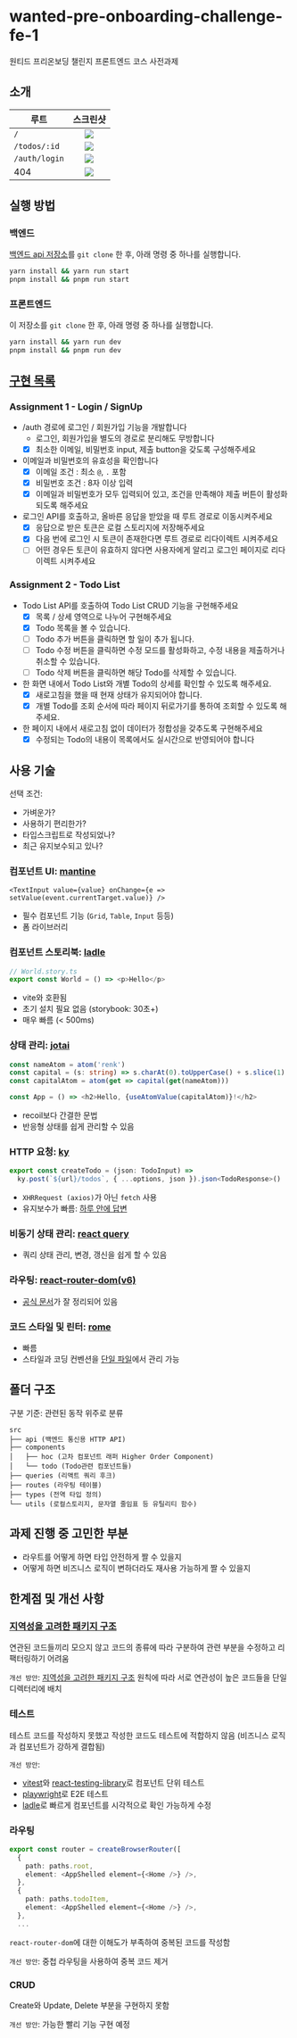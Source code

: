 # wanted-pre-onboarding-challenge-fe-1

원티드 프리온보딩 챌린지 프론트엔드 코스 사전과제

## 소개

| 루트          |           스크린샷           |
| ------------- | :--------------------------: |
| `/`           |    ![](docs/img/root.png)    |
| `/todos/:id`  |  ![](docs/img/todos-id.png)  |
| `/auth/login` | ![](docs/img/auth-login.png) |
| 404           |    ![](docs/img/404.png)     |

## 실행 방법

### 백엔드

[백엔드 api 저장소][백엔드]를 `git clone` 한 후, 아래 명령 중 하나를 실행합니다.

```sh
yarn install && yarn run start
pnpm install && pnpm run start
```

[백엔드]: https://github.com/zerohyunkim/wanted-pre-onboarding-challenge-fe-1-api

### 프론트엔드

이 저장소를 `git clone` 한 후, 아래 명령 중 하나를 실행합니다.

```sh
yarn install && yarn run dev
pnpm install && pnpm run dev
```

## [구현 목록][구현 목록]

[구현 목록]: https://github.com/zerohyunkim/wanted-pre-onboarding-challenge-fe-1-api/blob/master/README.md#1-2-클라이언트-구현-과제-안내

### Assignment 1 - Login / SignUp

- /auth 경로에 로그인 / 회원가입 기능을 개발합니다
  - 로그인, 회원가입을 별도의 경로로 분리해도 무방합니다
  - [x] 최소한 이메일, 비밀번호 input, 제출 button을 갖도록 구성해주세요
- 이메일과 비밀번호의 유효성을 확인합니다
  - [x] 이메일 조건 : 최소 `@`, `.` 포함
  - [x] 비밀번호 조건 : 8자 이상 입력
  - [x] 이메일과 비밀번호가 모두 입력되어 있고, 조건을 만족해야 제출 버튼이 활성화 되도록 해주세요
- 로그인 API를 호출하고, 올바른 응답을 받았을 때 루트 경로로 이동시켜주세요
  - [x] 응답으로 받은 토큰은 로컬 스토리지에 저장해주세요
  - [x] 다음 번에 로그인 시 토큰이 존재한다면 루트 경로로 리다이렉트 시켜주세요
  - [ ] 어떤 경우든 토큰이 유효하지 않다면 사용자에게 알리고 로그인 페이지로 리다이렉트 시켜주세요

### Assignment 2 - Todo List

- Todo List API를 호출하여 Todo List CRUD 기능을 구현해주세요
  - [x] 목록 / 상세 영역으로 나누어 구현해주세요
  - [x] Todo 목록을 볼 수 있습니다.
  - [ ] Todo 추가 버튼을 클릭하면 할 일이 추가 됩니다.
  - [ ] Todo 수정 버튼을 클릭하면 수정 모드를 활성화하고, 수정 내용을 제출하거나 취소할 수 있습니다.
  - [ ] Todo 삭제 버튼을 클릭하면 해당 Todo를 삭제할 수 있습니다.
- 한 화면 내에서 Todo List와 개별 Todo의 상세를 확인할 수 있도록 해주세요.
  - [x] 새로고침을 했을 때 현재 상태가 유지되어야 합니다.
  - [x] 개별 Todo를 조회 순서에 따라 페이지 뒤로가기를 통하여 조회할 수 있도록 해주세요.
- 한 페이지 내에서 새로고침 없이 데이터가 정합성을 갖추도록 구현해주세요
  - [x] 수정되는 Todo의 내용이 목록에서도 실시간으로 반영되어야 합니다

## 사용 기술

선택 조건:

- 가벼운가?
- 사용하기 편리한가?
- 타입스크립트로 작성되었나?
- 최근 유지보수되고 있나?

### 컴포넌트 UI: [mantine][mantine]

```tsx
<TextInput value={value} onChange={e => setValue(event.currentTarget.value)} />
```

- 필수 컴포넌트 기능 (`Grid`, `Table`, `Input` 등등)
- 폼 라이브러리

### 컴포넌트 스토리북: [ladle][ladle]

```ts
// World.story.ts
export const World = () => <p>Hello</p>
```

- vite와 호환됨
- 초기 설치 필요 없음 (storybook: 30초+)
- 매우 빠름 (< 500ms)

### 상태 관리: [jotai][jotai]

```ts
const nameAtom = atom('renk')
const capital = (s: string) => s.charAt(0).toUpperCase() + s.slice(1)
const capitalAtom = atom(get => capital(get(nameAtom)))

const App = () => <h2>Hello, {useAtomValue(capitalAtom)}!</h2>
```

- recoil보다 간결한 문법
- 반응형 상태를 쉽게 관리할 수 있음

### HTTP 요청: [ky][ky]

```ts
export const createTodo = (json: TodoInput) =>
  ky.post(`${url}/todos`, { ...options, json }).json<TodoResponse>()
```

- `XHRRequest (axios)`가 아닌 `fetch` 사용
- 유지보수가 빠름: [하루 안에 답변](https://github.com/sindresorhus/ky/issues/481#issue-1526642037)

### 비동기 상태 관리: [react query][react query]

- 쿼리 상태 관리, 변경, 갱신을 쉽게 할 수 있음

### 라우팅: [react-router-dom(v6)][react-router-dom(v6)]

- [공식 문서](https://reactrouter.com/en/main)가 잘 정리되어 있음

### 코드 스타일 및 린터: [rome][rome]

- 빠름
- 스타일과 코딩 컨벤션을 [단일 파일](rome.json)에서 관리 가능

[ky]: https://github.com/sindresorhus/ky
[jotai]: https://jotai.org
[react query]: https://tanstack.com/query/latest/docs/react/overview
[react-router-dom(v6)]: https://github.com/remix-run/react-router
[mantine]: https://mantine.dev
[ladle]: https://github.com/tajo/ladle
[rome]: https://rome.tools/

## 폴더 구조

구분 기준: 관련된 동작 위주로 분류

```
src
├── api (백엔드 통신용 HTTP API)
├── components
│   ├── hoc (고차 컴포넌트 래퍼 Higher Order Component)
│   └── todo (Todo관련 컴포넌트들)
├── queries (리액트 쿼리 후크)
├── routes (라우팅 테이블)
├── types (전역 타입 정의)
└── utils (로컬스토리지, 문자열 줄임표 등 유틸리티 함수)
```

## 과제 진행 중 고민한 부분

- 라우트를 어떻게 하면 타입 안전하게 짤 수 있을지
- 어떻게 하면 비즈니스 로직이 변하더라도 재사용 가능하게 짤 수 있을지

## 한계점 및 개선 사항

### [지역성을 고려한 패키지 구조][지역성을 고려한 패키지 구조]

연관된 코드들끼리 모으지 않고 코드의 종류에 따라 구분하여 관련 부분을 수정하고 리팩터링하기 어려움

`개선 방안`: [지역성을 고려한 패키지 구조][지역성을 고려한 패키지 구조] 원칙에 따라 서로 연관성이 높은 코드들을 단일 디렉터리에 배치

[지역성을 고려한 패키지 구조]: https://ahnheejong.name/articles/package-structure-with-the-principal-of-locality-in-mind/

### 테스트

테스트 코드를 작성하지 못했고 작성한 코드도 테스트에 적합하지 않음 (비즈니스 로직과 컴포넌트가 강하게 결합됨)

`개선 방안`:

- [vitest][vitest]와 [react-testing-library]로 컴포넌트 단위 테스트
- [playwright][playwright]로 E2E 테스트
- [ladle][ladle]로 빠르게 컴포넌트를 시각적으로 확인 가능하게 수정

[vitest]: https://vitest.dev
[playwright]: https://playwright.dev
[react-testing-library]: https://testing-library.com/docs/react-testing-library/intro/

### 라우팅

```ts
export const router = createBrowserRouter([
  {
    path: paths.root,
    element: <AppShelled element={<Home />} />,
  },
  {
    path: paths.todoItem,
    element: <AppShelled element={<Home />} />,
  },
  ...
```

`react-router-dom`에 대한 이해도가 부족하여 중복된 코드를 작성함

`개선 방안`: 중첩 라우팅을 사용하여 중복 코드 제거

### CRUD

Create와 Update, Delete 부분을 구현하지 못함

`개선 방안`: 가능한 빨리 기능 구현 예정
